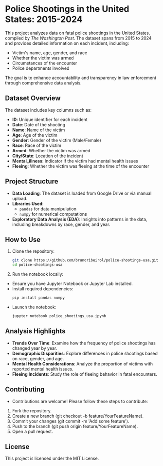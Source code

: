 # Police Shootings in the United States: 2015-2024

This project analyzes data on fatal police shootings in the United States, compiled by *The Washington Post*. The dataset spans from 2015 to 2024 and provides detailed information on each incident, including:

- Victim's name, age, gender, and race  
- Whether the victim was armed  
- Circumstances of the encounter  
- Police departments involved  

The goal is to enhance accountability and transparency in law enforcement through comprehensive data analysis.

## Dataset Overview

The dataset includes key columns such as:

- **ID**: Unique identifier for each incident  
- **Date**: Date of the shooting  
- **Name**: Name of the victim  
- **Age**: Age of the victim  
- **Gender**: Gender of the victim (Male/Female)  
- **Race**: Race of the victim  
- **Armed**: Whether the victim was armed  
- **City/State**: Location of the incident  
- **Mental_illness**: Indicator if the victim had mental health issues  
- **Fleeing**: Whether the victim was fleeing at the time of the encounter  

## Project Structure

- **Data Loading**: The dataset is loaded from Google Drive or via manual upload.  
- **Libraries Used**:  
  - `pandas` for data manipulation  
  - `numpy` for numerical computations  
- **Exploratory Data Analysis (EDA)**: Insights into patterns in the data, including breakdowns by race, gender, and year.  

## How to Use

1. Clone the repository:
   ```bash
   git clone https://github.com/brunoribeirol/police-shootings-usa.git
   cd police-shootings-usa
   ```
   
2. Run the notebook locally:
- Ensure you have Jupyter Notebook or Jupyter Lab installed.
- Install required dependencies:
  ```bash
  pip install pandas numpy
  ```
- Launch the notebook:
  ```bash
  jupyter notebook police_shootings_usa.ipynb
  ```
    
## Analysis Highlights
- **Trends Over Time**: Examine how the frequency of police shootings has changed year by year.
- **Demographic Disparities**: Explore differences in police shootings based on race, gender, and age.
- **Mental Health Considerations**: Analyze the proportion of victims with reported mental health issues.
- **Fleeing Incidents**: Study the role of fleeing behavior in fatal encounters.

## Contributing
- Contributions are welcome! Please follow these steps to contribute:
1. Fork the repository.
2. Create a new branch (git checkout -b feature/YourFeatureName).
3. Commit your changes (git commit -m 'Add some feature').
4. Push to the branch (git push origin feature/YourFeatureName).
5. Open a pull request.
   
## License
This project is licensed under the MIT License.


